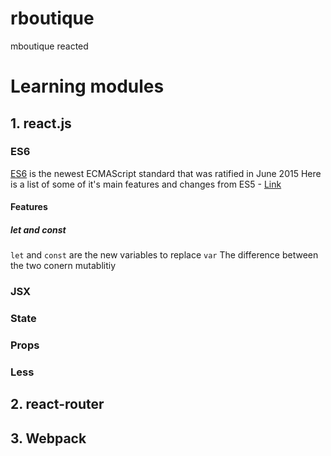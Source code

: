 # rboutique
mboutique reacted

# Learning modules
## 1. react.js
### ES6
  [ES6](https://babeljs.io/learn-es2015/) is the newest ECMAScript standard that was ratified in June 2015
  Here is a list of some of it's main features and changes from ES5 - [Link](http://es6-features.org/#Constants)
  #### Features
  ##### let and const
  ```let``` and ```const``` are the new variables to replace ```var```
  The difference between the two conern mutablitiy
### JSX
### State
### Props
### Less
## 2. react-router

## 3. Webpack
